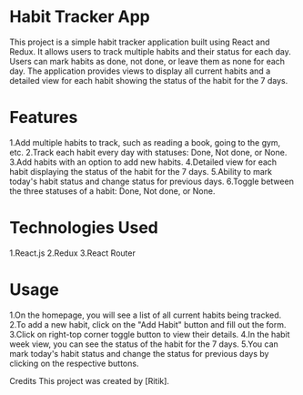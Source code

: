 # Habit Tracker App
This project is a simple habit tracker application built using React and Redux. It allows users to track multiple habits and their status for each day. Users can mark habits as done, not done, or leave them as none for each day. The application provides views to display all current habits and a detailed view for each habit showing the status of the habit for the  7 days.

# Features
1.Add multiple habits to track, such as reading a book, going to the gym, etc.
2.Track each habit every day with statuses: Done, Not done, or None.
3.Add habits with an option to add new habits.
4.Detailed view for each habit displaying the status of the habit for the 7 days.
5.Ability to mark today's habit status and change status for previous days.
6.Toggle between the three statuses of a habit: Done, Not done, or None.

# Technologies Used
1.React.js
2.Redux
3.React Router

# Usage
1.On the homepage, you will see a list of all current habits being tracked.
2.To add a new habit, click on the "Add Habit" button and fill out the form.
3.Click on right-top corner toggle button to view their details.
4.In the habit week view, you can see the status of the habit for the  7 days.
5.You can mark today's habit status and change the status for previous days by clicking on the respective buttons.

Credits
This project was created by [Ritik].
